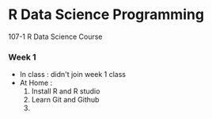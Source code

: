 # R Data Science Programming
107-1 R Data Science Course
    
### Week 1
* In class : didn't join week 1 class
* At Home : 
    1. Install R and R studio
    2. Learn Git and Github
    3. 
